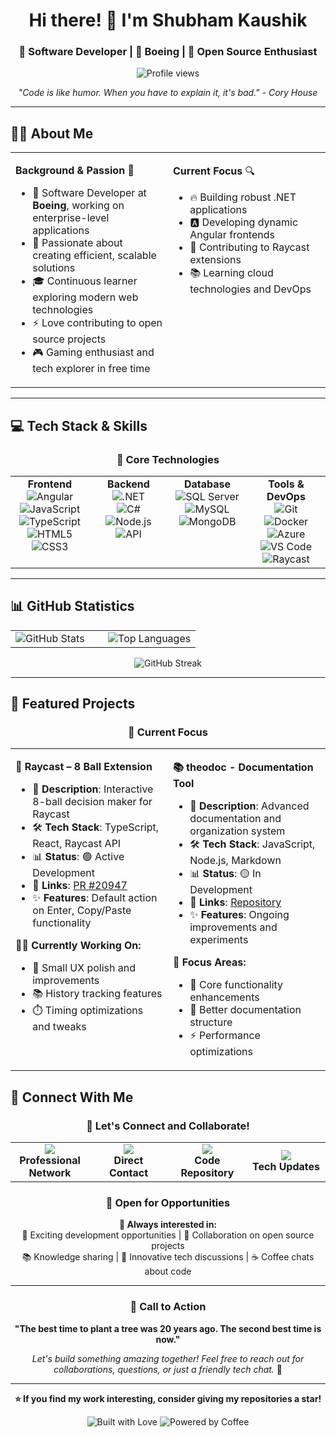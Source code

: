 <div align="center">
  
# Hi there! 👋 I'm Shubham Kaushik

### 🚀 Software Developer | 💼 Boeing | 🌟 Open Source Enthusiast

<p>
  <img src="https://komarev.com/ghpvc/?username=skyrabbit4&label=Profile%20views&color=0e75b6&style=flat" alt="Profile views" />
</p>

<p>
  <i>"Code is like humor. When you have to explain it, it's bad." - Cory House</i>
</p>

</div>

---

## 🧑‍💻 About Me

<table>
<tr>
<td width="50%" valign="top">

**Background & Passion** 🎯
<ul>
  <li>💼 Software Developer at <b>Boeing</b>, working on enterprise-level applications</li>
  <li>🌱 Passionate about creating efficient, scalable solutions</li>
  <li>🎓 Continuous learner exploring modern web technologies</li>
  <li>⚡ Love contributing to open source projects</li>
  <li>🎮 Gaming enthusiast and tech explorer in free time</li>
</ul>

</td>
<td width="50%" valign="top">

**Current Focus** 🔍
<ul>
  <li>🔥 Building robust .NET applications</li>
  <li>🅰️ Developing dynamic Angular frontends</li>
  <li>🎯 Contributing to Raycast extensions</li>
  <li>📚 Learning cloud technologies and DevOps</li>
</ul>

</td>
</tr>
</table>

---

## 💻 Tech Stack & Skills

<div align="center">

### 🎯 Core Technologies

<table>
<tr>
<td align="center" width="25%" valign="top">
<strong>Frontend</strong><br>
<img alt="Angular" src="https://img.shields.io/badge/Angular-DD0031?style=for-the-badge&logo=angular&logoColor=white"><br>
<img alt="JavaScript" src="https://img.shields.io/badge/JavaScript-F7DF1E?style=for-the-badge&logo=javascript&logoColor=black"><br>
<img alt="TypeScript" src="https://img.shields.io/badge/TypeScript-3178C6?style=for-the-badge&logo=typescript&logoColor=white"><br>
<img alt="HTML5" src="https://img.shields.io/badge/HTML5-E34F26?style=for-the-badge&logo=html5&logoColor=white"><br>
<img alt="CSS3" src="https://img.shields.io/badge/CSS3-1572B6?style=for-the-badge&logo=css3&logoColor=white">
</td>
<td align="center" width="25%" valign="top">
<strong>Backend</strong><br>
<img alt=".NET" src="https://img.shields.io/badge/.NET-512BD4?style=for-the-badge&logo=dotnet&logoColor=white"><br>
<img alt="C#" src="https://img.shields.io/badge/C%23-239120?style=for-the-badge&logo=c-sharp&logoColor=white"><br>
<img alt="Node.js" src="https://img.shields.io/badge/Node.js-339933?style=for-the-badge&logo=nodedotjs&logoColor=white"><br>
<img alt="API" src="https://img.shields.io/badge/REST_API-FF6B35?style=for-the-badge&logo=api&logoColor=white">
</td>
<td align="center" width="25%" valign="top">
<strong>Database</strong><br>
<img alt="SQL Server" src="https://img.shields.io/badge/SQL_Server-CC2927?style=for-the-badge&logo=microsoft-sql-server&logoColor=white"><br>
<img alt="MySQL" src="https://img.shields.io/badge/MySQL-4479A1?style=for-the-badge&logo=mysql&logoColor=white"><br>
<img alt="MongoDB" src="https://img.shields.io/badge/MongoDB-47A248?style=for-the-badge&logo=mongodb&logoColor=white">
</td>
<td align="center" width="25%" valign="top">
<strong>Tools & DevOps</strong><br>
<img alt="Git" src="https://img.shields.io/badge/Git-F05032?style=for-the-badge&logo=git&logoColor=white"><br>
<img alt="Docker" src="https://img.shields.io/badge/Docker-2496ED?style=for-the-badge&logo=docker&logoColor=white"><br>
<img alt="Azure" src="https://img.shields.io/badge/Azure-0078D4?style=for-the-badge&logo=microsoft-azure&logoColor=white"><br>
<img alt="VS Code" src="https://img.shields.io/badge/VS_Code-007ACC?style=for-the-badge&logo=visual-studio-code&logoColor=white"><br>
<img alt="Raycast" src="https://img.shields.io/badge/Raycast-FF6363?style=for-the-badge&logo=raycast&logoColor=white">
</td>
</tr>
</table>

</div>

---

## 📊 GitHub Statistics

<div align="center">

<table>
<tr>
<td width="50%">
<img src="https://github-readme-stats.vercel.app/api?username=skyrabbit4&show_icons=true&theme=tokyonight&count_private=true" alt="GitHub Stats" />
</td>
<td width="50%">
<img src="https://github-readme-stats.vercel.app/api/top-langs/?username=skyrabbit4&layout=compact&theme=tokyonight" alt="Top Languages" />
</td>
</tr>
</table>

<img src="https://github-readme-streak-stats.herokuapp.com/?user=skyrabbit4&theme=tokyonight" alt="GitHub Streak" />

</div>

---

## 🚀 Featured Projects

<div align="center">

### 🎯 Current Focus

</div>

<table>
<tr>
<td width="50%" valign="top">

**🎱 Raycast – 8 Ball Extension**
<ul>
  <li>📝 <b>Description</b>: Interactive 8-ball decision maker for Raycast</li>
  <li>🛠️ <b>Tech Stack</b>: TypeScript, React, Raycast API</li>
  <li>📊 <b>Status</b>: 🟢 Active Development</li>
  <li>🔗 <b>Links</b>: <a href="https://github.com/raycast/extensions/pull/20947">PR #20947</a></li>
  <li>✨ <b>Features</b>: Default action on Enter, Copy/Paste functionality</li>
</ul>
<b>🏃‍♂️ Currently Working On:</b>
<ul>
  <li>🎨 Small UX polish and improvements</li>
  <li>📚 History tracking features</li>
  <li>⏱️ Timing optimizations and tweaks</li>
</ul>

</td>
<td width="50%" valign="top">

**📚 theodoc - Documentation Tool**
<ul>
  <li>📝 <b>Description</b>: Advanced documentation and organization system</li>
  <li>🛠️ <b>Tech Stack</b>: JavaScript, Node.js, Markdown</li>
  <li>📊 <b>Status</b>: 🟡 In Development</li>
  <li>🔗 <b>Links</b>: <a href="https://github.com/skyrabbit4/theodoc">Repository</a></li>
  <li>✨ <b>Features</b>: Ongoing improvements and experiments</li>
</ul>
<b>🎯 Focus Areas:</b>
<ul>
  <li>🔧 Core functionality enhancements</li>
  <li>📖 Better documentation structure</li>
  <li>⚡ Performance optimizations</li>
</ul>

</td>
</tr>
</table>


## 🤝 Connect With Me

<div align="center">

### 📱 Let's Connect and Collaborate!

<table>
<tr>
<td align="center" width="25%">
<a href="https://www.linkedin.com/in/shubham-kaushik-0040a599/">
<img src="https://img.shields.io/badge/LinkedIn-0A66C2?style=for-the-badge&logo=linkedin&logoColor=white" />
</a>
<br><strong>Professional Network</strong>
</td>
<td align="center" width="25%">
<a href="mailto:shubham.kaushik@example.com">
<img src="https://img.shields.io/badge/Email-D14836?style=for-the-badge&logo=gmail&logoColor=white" />
</a>
<br><strong>Direct Contact</strong>
</td>
<td align="center" width="25%">
<a href="https://github.com/skyrabbit4">
<img src="https://img.shields.io/badge/GitHub-181717?style=for-the-badge&logo=github&logoColor=white" />
</a>
<br><strong>Code Repository</strong>
</td>
<td align="center" width="25%">
<a href="https://twitter.com/skyrabbit4">
<img src="https://img.shields.io/badge/Twitter-1DA1F2?style=for-the-badge&logo=twitter&logoColor=white" />
</a>
<br><strong>Tech Updates</strong>
</td>
</tr>
</table>

### 💬 Open for Opportunities

<p>
  <strong>🚀 Always interested in:</strong><br>
  💼 Exciting development opportunities | 🤝 Collaboration on open source projects<br>
  📚 Knowledge sharing | 🎯 Innovative tech discussions | ☕ Coffee chats about code
</p>

</div>

---

<div align="center">

### 🌟 Call to Action

**"The best time to plant a tree was 20 years ago. The second best time is now."**

*Let's build something amazing together! Feel free to reach out for collaborations, questions, or just a friendly tech chat.* 🚀

---

**⭐ If you find my work interesting, consider giving my repositories a star!**

<p>
  <img src="https://forthebadge.com/images/badges/built-with-love.svg" alt="Built with Love" />
  <img src="https://forthebadge.com/images/badges/powered-by-coffee.svg" alt="Powered by Coffee" />
</p>

</div>
